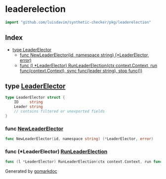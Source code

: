 <!-- Code generated by gomarkdoc. DO NOT EDIT -->

# leaderelection

```go
import "github.com/luisdavim/synthetic-checker/pkg/leaderelection"
```

## Index

- [type LeaderElector](<#type-leaderelector>)
  - [func NewLeaderElector(id, namespace string) (*LeaderElector, error)](<#func-newleaderelector>)
  - [func (l *LeaderElector) RunLeaderElection(ctx context.Context, run func(context.Context), sync func(leader string), stop func())](<#func-leaderelector-runleaderelection>)


## type [LeaderElector](<https://github.com/luisdavim/synthetic-checker/blob/main/pkg/leaderelection/leader_election.go#L68-L73>)

```go
type LeaderElector struct {
    ID     string
    Leader string
    // contains filtered or unexported fields
}
```

### func [NewLeaderElector](<https://github.com/luisdavim/synthetic-checker/blob/main/pkg/leaderelection/leader_election.go#L75>)

```go
func NewLeaderElector(id, namespace string) (*LeaderElector, error)
```

### func \(\*LeaderElector\) [RunLeaderElection](<https://github.com/luisdavim/synthetic-checker/blob/main/pkg/leaderelection/leader_election.go#L107>)

```go
func (l *LeaderElector) RunLeaderElection(ctx context.Context, run func(context.Context), sync func(leader string), stop func())
```



Generated by [gomarkdoc](<https://github.com/princjef/gomarkdoc>)
